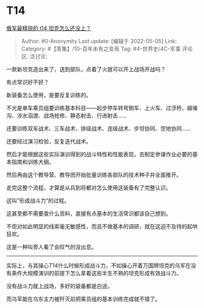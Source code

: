 # T14
[俄军最精锐的 t14 坦克怎么还没上？](https://www.zhihu.com/question/525727953/answer/2471045336)

> Author: #0-Anonymity
> Last update: [编辑于 2022-05-05]
> Link:
> Category: #【答集】/10-百年未有之变局
> Tag: #4-世界史/4C-军事
> 评论区:
> 泛讨论:

一款新坦克造出来了，送到部队，点着了火就可以开上战场开战吗？

有点常识好不好？

新装备怎么使用，是要反复训练的。

不光是单车乘员组要训练基本科目——起步停车转弯倒车、上火车、过浮桥、越壕沟、涉水泅渡、战场抢修、静态射击、行进射击……

还要训练双车战术、三车战术、排级战术、连级战术、步坦协同、空地协同……

还要经过演习检验，反复迭代战术。

然后才能根据这些实际演训得到的战斗特性和性能表现，去制定参谋作业必要的基本指南和训练大纲。

然后再由这个教导营、教导团开始批量训练各部队的技术种子并全面推开。

走完这整个流程，才算是从兵到将都对怎么使用这装备有了完整认识。

这叫“形成战斗力”的过程。

这甚至都不需要查什么资料，直接有点基本的生活常识都该自己想到。

不但对如此明显的线索毫无敏感性，而且不做基本的调研，就在这迫不及待的起哄狂欢。

这是一种叫旁人看了会叹气的没出息。

---

实际上，与其操心T14什么时候形成战斗力，不如操心开着万国牌坦克的乌军在没有条件大规模演训的前提下怎么拿着这些半生不熟的坦克形成有效战斗力。

没有战斗力就上战场，多好的装备都是白送。

而乌军能在乌东主力被歼灭前把乘员组的基本训练完成就不错了。
